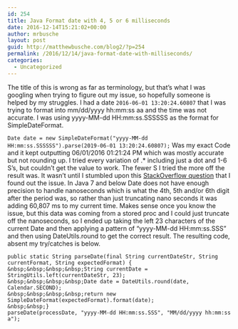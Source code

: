```yaml
---
id: 254
title: Java Format date with 4, 5 or 6 milliseconds
date: 2016-12-14T15:21:02+00:00
author: mrbusche
layout: post
guid: http://matthewbusche.com/blog2/?p=254
permalink: /2016/12/14/java-format-date-with-milliseconds/
categories:
  - Uncategorized
---
```

The title of this is wrong as far as terminology, but that&#8217;s what I was googling when trying to figure out my issue, so hopefully someone is helped by my struggles. I had a date `2016-06-01 13:20:24.60807` that I was trying to format into mm/dd/yyyy hh:mm:ss aa and the time was not accurate. I was using yyyy-MM-dd HH:mm:ss.SSSSSS as the format for SimpleDateFormat.

`Date date = new SimpleDateFormat("yyyy-MM-dd HH:mm:ss.SSSSSS").parse(2019-06-01 13:20:24.60807);` Was my exact Code and it kept outputting 06/01/2016 01:21:24 PM which was mostly accurate but not rounding up. I tried every variation of .* including just a dot and 1-6 S&#8217;s, but couldn&#8217;t get the value to work. The fewer S I tried the more off the result was. It wasn&#8217;t until I stumbled upon this [StackOverflow question](http://stackoverflow.com/questions/12000673/string-date-conversion-with-nanoseconds) that I found out the issue. In Java 7 and below Date does not have enough precision to handle nanoseconds which is what the 4th, 5th and/or 6th digit after the period was, so rather than just truncating nano seconds it was adding 60,807 ms to my current time. Makes sense once you know the issue, but this data was coming from a stored proc and I could just truncate off the nanoseconds, so I ended up taking the left 23 characters of the current Date and then applying a pattern of &#8220;yyyy-MM-dd HH:mm:ss.SSS&#8221; and then using DateUtils.round to get the correct result. The resulting code, absent my try/catches is below.

    public static String parseDate(final String currentDateStr, String currentFormat, String expectedFormat) {
    &nbsp;&nbsp;&nbsp;&nbsp;String currentDate = StringUtils.left(currentDateStr, 23);
    &nbsp;&nbsp;&nbsp;&nbsp;Date date = DateUtils.round(date, Calendar.SECOND);
    &nbsp;&nbsp;&nbsp;&nbsp;return new SimpleDateFormat(expectedFormat).format(date);
    &nbsp;&nbsp;}
    parseDate(processDate, "yyyy-MM-dd HH:mm:ss.SSS", "MM/dd/yyyy hh:mm:ss a");